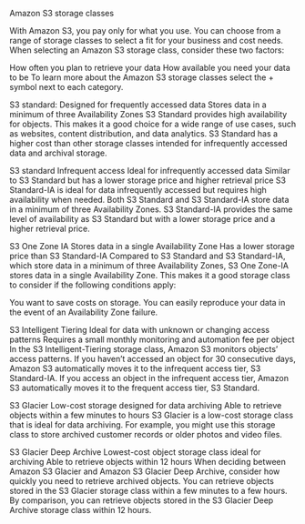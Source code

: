 Amazon S3 storage classes

With Amazon S3, you pay only for what you use. You can choose from a range of storage classes to select a fit for your business and cost needs. When selecting an Amazon S3 storage class, consider these two factors:

How often you plan to retrieve your data
How available you need your data to be
To learn more about the Amazon S3 storage classes select the + symbol next to each category.

S3 standard:
Designed for frequently accessed data
Stores data in a minimum of three Availability Zones
S3 Standard provides high availability for objects. This makes it a good choice for a wide range of use cases, such as websites, content distribution, and data analytics. S3 Standard has a higher cost than other storage classes intended for infrequently accessed data and archival storage.

S3 standard Infrequent access
Ideal for infrequently accessed data
Similar to S3 Standard but has a lower storage price and higher retrieval price
S3 Standard-IA is ideal for data infrequently accessed but requires high availability when needed. Both S3 Standard and S3 Standard-IA store data in a minimum of three Availability Zones. S3 Standard-IA provides the same level of availability as S3 Standard but with a lower storage price and a higher retrieval price.

S3 One Zone IA
Stores data in a single Availability Zone
Has a lower storage price than S3 Standard-IA
Compared to S3 Standard and S3 Standard-IA, which store data in a minimum of three Availability Zones, S3 One Zone-IA stores data in a single Availability Zone. This makes it a good storage class to consider if the following conditions apply:

You want to save costs on storage.
You can easily reproduce your data in the event of an Availability Zone failure.

S3 Intelligent Tiering
Ideal for data with unknown or changing access patterns
Requires a small monthly monitoring and automation fee per object
In the S3 Intelligent-Tiering storage class, Amazon S3 monitors objects’ access patterns. If you haven’t accessed an object for 30 consecutive days, Amazon S3 automatically moves it to the infrequent access tier, S3 Standard-IA. If you access an object in the infrequent access tier, Amazon S3 automatically moves it to the frequent access tier, S3 Standard.

S3 Glacier
Low-cost storage designed for data archiving
Able to retrieve objects within a few minutes to hours
S3 Glacier is a low-cost storage class that is ideal for data archiving. For example, you might use this storage class to store archived customer records or older photos and video files.

S3 Glacier Deep Archive
Lowest-cost object storage class ideal for archiving
Able to retrieve objects within 12 hours
When deciding between Amazon S3 Glacier and Amazon S3 Glacier Deep Archive, consider how quickly you need to retrieve archived objects. You can retrieve objects stored in the S3 Glacier storage class within a few minutes to a few hours. By comparison, you can retrieve objects stored in the S3 Glacier Deep Archive storage class within 12 hours.